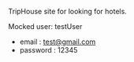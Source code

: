 TripHouse site for looking for hotels.

Mocked user:
testUser
*  email : test@gmail.com
*  password : 12345


